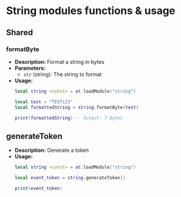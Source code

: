 # String modules functions & usage 

## Shared

### formatByte
- **Description:** Format a string in bytes
- **Parameters:**
  - `str` (string): The string to format
- **Usage:**
  ```lua
  local string <const> = at.loadModule("string")

  local test = "TEST123"
  local formattedString = string.formatByte(test)

  print(formattedString) -- Output: 7 bytes
  ```

## generateToken
- **Description:** Generate a token
- **Usage:**
  ```lua
  local string <const> = at.loadModule("string")

  local event_token = string.generateToken()

  print(event_token) 
  ```